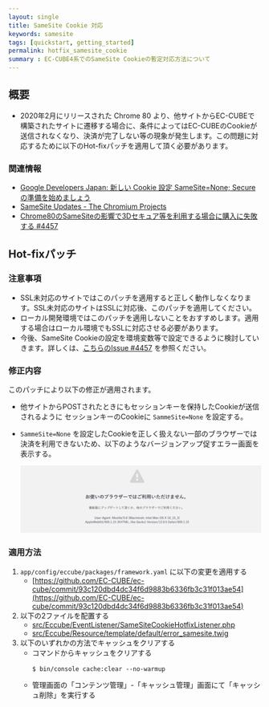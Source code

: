 ```yaml
---
layout: single
title: SameSite Cookie 対応
keywords: samesite
tags: [quickstart, getting_started]
permalink: hotfix_samesite_cookie
summary : EC-CUBE4系でのSameSite Cookieの暫定対応方法について
---
```



## 概要
- 2020年2月にリリースされた Chrome 80 より、他サイトからEC-CUBEで構築されたサイトに遷移する場合に、条件によってはEC-CUBEのCookieが送信されなくなり、決済が完了しない等の現象が発生します。この問題に対応するために以下のHot-fixパッチを適用して頂く必要があります。

### 関連情報
- [Google Developers Japan: 新しい Cookie 設定 SameSite=None; Secure の準備を始めましょう](https://developers-jp.googleblog.com/2019/11/cookie-samesitenone-secure.html)
- [SameSite Updates - The Chromium Projects](https://www.chromium.org/updates/same-site)
- [Chrome80のSameSiteの影響で3Dセキュア等を利用する場合に購入に失敗する #4457](https://github.com/EC-CUBE/ec-cube/issues/4457)

## Hot-fixパッチ

### __注意事項__
- SSL未対応のサイトではこのパッチを適用すると正しく動作しなくなります。SSL未対応のサイトはSSLに対応後、このパッチを適用してください。
- ローカル開発環境ではこのパッチを適用しないことをおすすめします。適用する場合はローカル環境でもSSLに対応させる必要があります。
- 今後、SameSite Cookieの設定を環境変数等で設定できるように検討していきます。詳しくは、[こちらのIssue #4457](https://github.com/EC-CUBE/ec-cube/issues/4457) を参照ください。

### 修正内容
このパッチにより以下の修正が適用されます。

- 他サイトからPOSTされたときにもセッションキーを保持したCookieが送信されるように セッションキーのCookieに `SammeSite=None` を設定する。
- `SammeSite=None` を設定したCookieを正しく扱えない一部のブラウザーでは決済を利用できないため、以下のようなバージョンアップ促すエラー画面を表示する。


    ![SammeSite=Noneサポート外のブラウザー対応画面](./images/hotfix_samesite_error_page.png)

### 適用方法

1.  `app/config/eccube/packages/framework.yaml` に以下の変更を適用する
    - [https://github.com/EC-CUBE/ec-cube/commit/93c120dbd4dc34f6d9883b6336fb3c31f013ae54](https://github.com/EC-CUBE/ec-cube/commit/93c120dbd4dc34f6d9883b6336fb3c31f013ae54)
1. 以下の2ファイルを配置する
    - [src/Eccube/EventListener/SameSiteCookieHotfixListener.php](https://raw.githubusercontent.com/kiy0taka/ec-cube/2ef44a5e5e0741abfd2f04a259a05b315bd07808/src/Eccube/EventListener/SameSiteCookieHotfixListener.php)
    - [src/Eccube/Resource/template/default/error_samesite.twig](https://raw.githubusercontent.com/kiy0taka/ec-cube/2ef44a5e5e0741abfd2f04a259a05b315bd07808/src/Eccube/Resource/template/default/error_samesite.twig)
1. 以下のいずれかの方法でキャッシュをクリアする
    - コマンドからキャッシュをクリアする
        ```
        $ bin/console cache:clear --no-warmup
        ```
    - 管理画面の「コンテンツ管理」-「キャッシュ管理」画面にて「キャッシュ削除」を実行する
